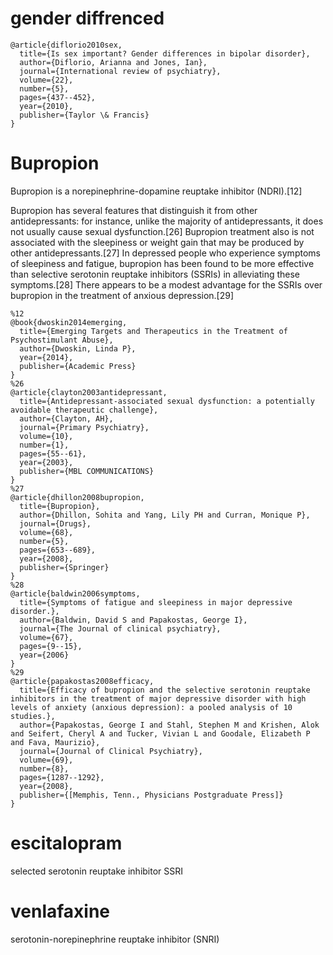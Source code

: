 # gender diffrenced

```
@article{diflorio2010sex,
  title={Is sex important? Gender differences in bipolar disorder},
  author={Diflorio, Arianna and Jones, Ian},
  journal={International review of psychiatry},
  volume={22},
  number={5},
  pages={437--452},
  year={2010},
  publisher={Taylor \& Francis}
}
```



# Bupropion

Bupropion is a norepinephrine-dopamine reuptake inhibitor (NDRI).[12]

Bupropion has several features that distinguish it from other antidepressants: for instance, unlike the majority of antidepressants, it does not usually cause sexual dysfunction.[26] Bupropion treatment also is not associated with the sleepiness or weight gain that may be produced by other antidepressants.[27] In depressed people who experience symptoms of sleepiness and fatigue, bupropion has been found to be more effective than selective serotonin reuptake inhibitors (SSRIs) in alleviating these symptoms.[28] There appears to be a modest advantage for the SSRIs over bupropion in the treatment of anxious depression.[29]
```
%12
@book{dwoskin2014emerging,
  title={Emerging Targets and Therapeutics in the Treatment of Psychostimulant Abuse},
  author={Dwoskin, Linda P},
  year={2014},
  publisher={Academic Press}
}
%26
@article{clayton2003antidepressant,
  title={Antidepressant-associated sexual dysfunction: a potentially avoidable therapeutic challenge},
  author={Clayton, AH},
  journal={Primary Psychiatry},
  volume={10},
  number={1},
  pages={55--61},
  year={2003},
  publisher={MBL COMMUNICATIONS}
}
%27
@article{dhillon2008bupropion,
  title={Bupropion},
  author={Dhillon, Sohita and Yang, Lily PH and Curran, Monique P},
  journal={Drugs},
  volume={68},
  number={5},
  pages={653--689},
  year={2008},
  publisher={Springer}
}
%28
@article{baldwin2006symptoms,
  title={Symptoms of fatigue and sleepiness in major depressive disorder.},
  author={Baldwin, David S and Papakostas, George I},
  journal={The Journal of clinical psychiatry},
  volume={67},
  pages={9--15},
  year={2006}
}
%29
@article{papakostas2008efficacy,
  title={Efficacy of bupropion and the selective serotonin reuptake inhibitors in the treatment of major depressive disorder with high levels of anxiety (anxious depression): a pooled analysis of 10 studies.},
  author={Papakostas, George I and Stahl, Stephen M and Krishen, Alok and Seifert, Cheryl A and Tucker, Vivian L and Goodale, Elizabeth P and Fava, Maurizio},
  journal={Journal of Clinical Psychiatry},
  volume={69},
  number={8},
  pages={1287--1292},
  year={2008},
  publisher={[Memphis, Tenn., Physicians Postgraduate Press]}
}
```
# escitalopram
 selected serotonin reuptake inhibitor SSRI 
 
# venlafaxine
 serotonin-norepinephrine reuptake inhibitor (SNRI) 


